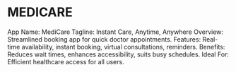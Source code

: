 # MEDICARE
App Name: MediCare 
Tagline: Instant Care, Anytime, Anywhere Overview: Streamlined booking app for quick doctor appointments. 
Features: Real-time availability, instant booking, virtual consultations, reminders. Benefits: Reduces wait times, enhances accessibility, suits busy schedules. Ideal For: Efficient healthcare access for all users.
